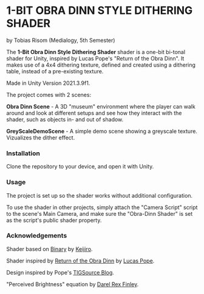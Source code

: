 # 1-BIT OBRA DINN STYLE DITHERING SHADER
by Tobias Risom (Medialogy, 5th Semester)

The **1-Bit Obra Dinn Style Dithering Shader** shader is a one-bit bi-tonal shader for Unity, inspired by Lucas Pope's "Return of the Obra Dinn". It makes use of a 4x4 dithering texture, defined and created using a dithering table, instead of a pre-existing texture. 

Made in Unity Version 2021.3.9f1.

The project comes with 2 scenes:

**Obra Dinn Scene** - A 3D "museum" environment where the player can walk around and look at different setups and see how they interact with the shader, such as objects in- and out of shadow.

**GreyScaleDemoScene** - A simple demo scene showing a greyscale texture. Vizualizes the dither effect.

### Installation
Clone the repository to your device, and open it with Unity.

### Usage
The project is set up so the shader works without additional configuration.

To use the shader in other projects, simply attach the "Camera Script" script to the scene's Main Camera, and make sure the "Obra-Dinn Shader" is set as the script's public shader property.

### Acknowledgements
Shader based on [Binary](https://github.com/keijiro/KinoBinary) by [Keijiro](https://github.com/keijiro).

Shader inspired by [Return of the Obra Dinn](https://store.steampowered.com/app/653530/Return_of_the_Obra_Dinn/) by [Lucas Pope](https://dukope.com/).

Design inspired by Pope's [TIGSource Blog](https://forums.tigsource.com/index.php?topic=40832.0).

"Perceived Brightness" equation by [Darel Rex Finley](https://alienryderflex.com/hsp.html).
